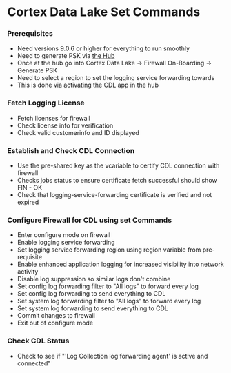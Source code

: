 # Cortex Data Lake Set Commands 

### Prerequisites

* Need versions 9.0.6 or higher for everything to run smoothly
* Need to generate PSK via [the Hub](https://apps.paloaltonetworks.com/apps)
* Once at the hub go into Cortex Data Lake -> Firewall On-Boarding -> Generate PSK
* Need to select a region to set the logging service forwarding towards
* This is done via activating the CDL app in the hub

### Fetch Logging License

*  Fetch licenses for firewall 
*  Check license info for verification 
*  Check valid customerinfo and ID displayed

### Establish and Check CDL Connection

* Use the pre-shared key as the vcariable to certify CDL connection with firewall
* Checks jobs status to ensure certificate fetch successful should show FIN - OK
* Check that logging-service-forwarding certificate is verified and not expired

### Configure Firewall for CDL using set Commands

* Enter configure mode on firewall
* Enable logging service forwarding
* Set logging service forwarding region using region variable from pre-requisite
* Enable enhanced application logging for increased visibility into network activity
* Disable log suppression so similar logs don't combine
* Set config log forwarding filter to "All logs" to forward every log
* Set config log forwarding to send everything to CDL
* Set system log forwarding filter to "All logs" to forward every log
* Set system log forwarding to send everything to CDL
* Commit changes to firewall
* Exit out of configure mode

### Check CDL Status

* Check to see if "'Log Collection log forwarding agent' is active and connected"

